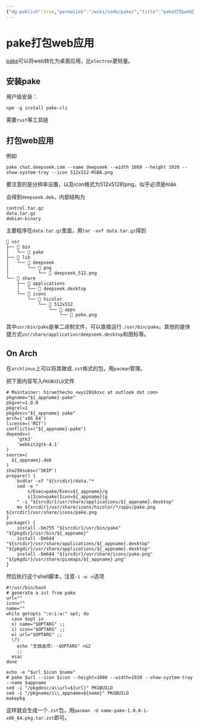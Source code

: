 ```yaml
---
{"dg-publish":true,"permalink":"/wiki/code/pake/","title":"pake打包web应用","tags":["linux"],"created":"2025-06-16T14:31:19.982+08:00"}
---
```



# pake打包web应用

[pake](https://github.com/tw93/Pake)可以将web转化为桌面应用，比`electron`更轻量。

## 安装pake

用户级安装：

```
npm -g install pake-cli
```

需要`rust`等工具链

## 打包web应用

例如

```
pake chat.deepseek.com --name deepseek --width 1080 --height 1920 --show-system-tray --icon 512x512-RGBA.png
```
要注意的是分辨率设置，以及icon格式为512x512的png，似乎必须是`RGBA`

会得到`deepseek.deb`，内部结构为

```deb
control.tar.gz
data.tar.gz
debian-binary
```

主要程序在`data.tar.gz`里面，用`tar -xvf data.tar.gz`得到

```usr
 usr
├──  bin
│   └──  pake
├──  lib
│   └──  deepseek
│       └──  png
│           └──  deepseek_512.png
└──  share
    ├──  applications
    │   └──  deepseek.desktop
    └──  icons
        └──  hicolor
            └──  512x512
                └──  apps
                    └──  pake.png
```

其中`usr/bin/pake`是单二进制文件，可以直接运行`./usr/bin/pake`。其他的是快捷方式`usr/share/application/deepseek.desktop`和图标等。

## On Arch

在`archlinux`上可以将其做成`.zst`格式的包，用`pacman`管理。

把下面内容写入`PKGBUILD`文件

```
# Maintainer: hiraethecho <wyz2016zxc at outlook dot com>
pkgname="${_appname}-pake"
pkgver=1.0.0
pkgrel=1
pkgdesc="${_appname} pake"
arch=('x86_64')
license=('MIT')
conflicts=("${_appname}-pake")
depends=(
    'gtk3'
    'webkit2gtk-4.1'
)
source=(
  ${_appname}.deb
)
sha256sums=('SKIP')
prepare() {
    bsdtar -xf "${srcdir}/data."*
    sed -e "
        s/Exec=pake/Exec=${_appname}/g
        s|Icon=pake|Icon=${_appname}|g
    " -i "${srcdir}/usr/share/applications/${_appname}.desktop"
    mv ${srcdir}/usr/share/icons/hicolor/*/apps/pake.png ${srcdir}/usr/share/icons/pake.png
}
package() {
    install -Dm755 "${srcdir}/usr/bin/pake" "${pkgdir}/usr/bin/${_appname}"
    install -Dm644 "${srcdir}/usr/share/applications/${_appname}.desktop" "${pkgdir}/usr/share/applications/${_appname}.desktop"
    install -Dm644 "${srcdir}/usr/share/icons/pake.png" "${pkgdir}/usr/share/pixmaps/${_appname}.png"
}
```

然后执行这个shell脚本，注意`-i` `-w` `-n`选项

```pake2zst
#!/usr/bin/bash
# generate a zst from pake
url=""
icon=""
name=""
while getopts ":n:i:w:" opt; do
  case $opt in
  n) name="$OPTARG" ;;
  i) icon="$OPTARG" ;;
  w) url="$OPTARG" ;;
  \?)
    echo "无效选项: -$OPTARG" >&2
    ;;
  esac
done

echo -e "$url $icon $name"
# pake $url --icon $icon --height=1080 --width=1920 --show-system-tray --name $appname
sed -i "/pkgdesc/a\\url=${url}" PKGBUILD
sed -i "/pkgname/i\\_appname=${name}" PKGBUILD
makepkg
```

这样就会生成一个`.zst`包，用`pacman -U name-pake-1.0.0-1-x86_64.pkg.tar.zst`即可。
